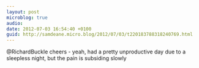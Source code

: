 ```yaml
---
layout: post
microblog: true
audio: 
date: 2012-07-03 16:54:40 +0100
guid: http://samdeane.micro.blog/2012/07/03/t220183788318240769.html
---
```

@RichardBuckle cheers - yeah, had a pretty unproductive day due to a sleepless night, but the pain is subsiding slowly

